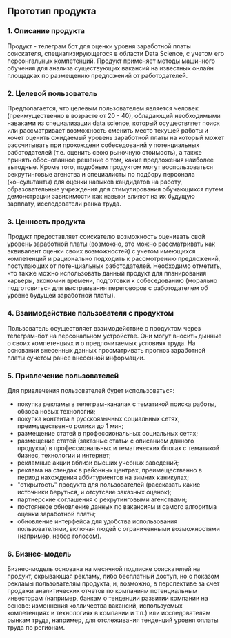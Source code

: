 ## Прототип продукта

### 1. Описание продукта

Продукт - телеграм бот для оценки уровня заработной платы соискателя, специализирующегося в области Data Science, с учетом его персонгальных компетенций. Продукт применяет методы машинного обучения для анализа существующих вакансий на известных онлайн площадках по размещению предложений от работодателей.

### 2. Целевой пользователь
Предполагается, что целевым пользователем является человек (преимущественно в возрасте от 20 - 40), обладающий необходимыми наваками из специализации data science, который осуществляет поиск или рассматривает возможность сменить место текущей работы и хочет оценить ожидаемый уровень заработной платы на который может рассчитывать при прохождени собеседований у потенциальных работодателей (т.е. оценить свою рыночную стоимость), а также принять обоснованное решение о том, какие предложения наиболее выгодные. 
Кроме того, подобным продуктом могут воспользоваться рекрутинговые агенства и специалисты по подбору персонала (консультанты) для оценки навыков кандидатов на работу, образовательные учреждения для стимулирования обучающихся путем демонстрации зависимости как навыки влияют на их будущую зарплату, исследователи ранка труда.

### 3. Ценность продукта
Продукт предоставляет соискателю возможность оценивать свой уровень заработной платы (возможно, это можно рассматривать как эквивалент оценки своих возможностей) с учетом имеющихся компетенций и рационально подходить к рассмотрению предложений, поступающих от потенциальных работодателей. Необходимо отметить, что также можно использовать данный продукт для планирования карьеры, экономии времени, подготовки к собеседованию (морально подготовиться для выстраивания переговоров с работодателем об уровне будущей заработной платы).

### 4. Взаимодействие пользователя с продуктом
Пользователь осуществляет взаимодействие с продуктом через телеграм-бот на персональном устройстве. Они могут вносить дынные о своих компетенциях и о предпочитаемых условиях труда. На основании внесенных данных просматривать прогноз заработной платы сучетом ранее внесенной информации.

### 5. Привлечение пользователей
Для привлечения пользователей будет использоваться:
 - покупка рекламы в телеграм-каналах с тематикой поиска работы, обзора новых технологий;
 - покупка контента в русскоязычных социальных сетях, преимущественно ролики до 1 мин;
 - размещение статей в профессиональных социальных сетях; 
 - размещение статей (заказные статьи с описанием данного продукта) в профессиональных и тематических блогах с тематикой бизнес, технологии и интернет;
 - рекламные акции вблизи высших учебных заведений;
 - реклама на стендах в районных центрах, преимещественно в период нахождения аббитуриентов на зимних каникулах;
 - "открытость" продукта для пользователей (рассказать какие источники беруться, и отсутсвие заказных оценок);
 - партнерские соглашения с рекрутинговыми агенствами;
 - постоянное обновление данных по вакансиям и самого алгоритма оценки заработной платы;
 - обновление интерфейса для удобства использования пользователями, включая людей с ограниченными возможностями (например, набор голосом).

### 6. Бизнес-модель
Бизнес-модель основана на месячной подписке соискателей на продукт, скрывающая рекламу, либо бесплатный доступ, но с показом рекламы пользователям продукта, и, возможно, в перспективе за счет продажи аналитических отчетов по компаниям потенциальным инвесторам (например, банкам о тенденции развитии компании на основе: изменнения колличества вакансий, используемых компетенциях и технологиях в компании и т.п.) или исследователям рынкам труда, например, для отслеживания тенденций уровня оплаты труда по регионам.
